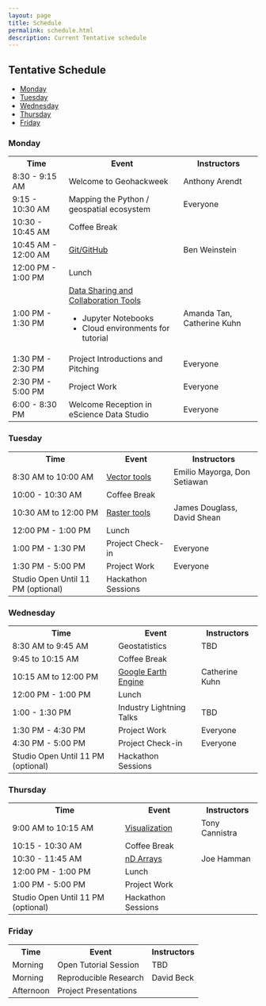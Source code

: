 ```yaml
---
layout: page
title: Schedule
permalink: schedule.html
description: Current Tentative schedule
---
```


## Tentative Schedule

- [Monday](#monday)
- [Tuesday](#tuesday)
- [Wednesday](#wednesday)
- [Thursday](#thursday)
- [Friday](#friday)

### Monday

<table>

<tbody>

<tr>

<th>Time</th>

<th>Event</th>

<th>Instructors</th>

</tr>

<tr>

<td>8:30 - 9:15 AM</td>

<td>Welcome to Geohackweek</td>

<td>Anthony Arendt</td>

</tr>

<tr>

<td>9:15 - 10:30 AM</td>

<td>
Mapping the Python / geospatial ecosystem </td>

<td>Everyone</td>

</tr>

<tr>

<td>10:30 - 10:45 AM</td>

<td>Coffee Break</td>

<td></td>

</tr>

<tr>

<td>10:45 AM - 12:00 AM</td>

<td><a href="https://geohackweek.github.io/Introductory/03-git-tutorial/">Git/GitHub</a></td>

<td>Ben Weinstein</td>

</tr>

<tr>

<td>12:00 PM - 1:00 PM</td>

<td>Lunch</td>

<td></td>

</tr>

<tr>

<td>1:00 PM - 1:30 PM</td>

<td>
<a href="https://geohackweek.github.io/Introductory/">Data Sharing and Collaboration Tools</a>
<ul>
    <li>Jupyter Notebooks</li>
    <li>Cloud environments for tutorial</li>
</ul>
</td>

<td>Amanda Tan, Catherine Kuhn</td>

</tr>

<tr>

<td>1:30 PM - 2:30 PM</td>

<td>Project Introductions and Pitching</td>

<td>Everyone</td>

</tr>

<tr>

<td>2:30 PM - 5:00 PM</td>

<td>Project Work</td>

<td>Everyone</td>

</tr>

<tr>

<td>6:00 - 8:30 PM</td>

<td>Welcome Reception in eScience Data Studio</td>

<td>Everyone</td>

</tr>

</tbody>

</table>

### Tuesday

<table>

<tbody>

<tr>

<th>Time</th>

<th>Event</th>

<th>Instructors</th>

</tr>

<tr>

<td>8:30 AM to 10:00 AM</td>

<td><a href="https://geohackweek.github.io/vector/">Vector tools</a></td>

<td>Emilio Mayorga, Don Setiawan</td>

</tr>

<tr>

<td>10:00 - 10:30 AM</td>

<td>Coffee Break</td>

<td></td>

</tr>

<tr>

<td>10:30 AM to 12:00 PM</td>

<td><a href="https://geohackweek.github.io/raster/">Raster tools</a></td>

<td>James Douglass, David Shean</td>

</tr>

<tr>

<td>12:00 PM - 1:00 PM</td>

<td>Lunch</td>

<td></td>

</tr>

<tr>

<td>1:00 PM - 1:30 PM</td>

<td>Project Check-in</td>

<td>Everyone</td>

</tr>

<tr>

<td>1:30 PM - 5:00 PM</td>

<td>Project Work</td>

<td>Everyone</td>

</tr>

<tr>

<td>Studio Open Until 11 PM (optional)</td>

<td>Hackathon Sessions</td>

<td></td>

</tr>

</tbody>

</table>

### Wednesday

<table>

<tbody>

<tr>

<th>Time</th>

<th>Event</th>

<th>Instructors</th>

</tr>

<tr>

<td> 8:30 AM to 9:45 AM</td>

<td> Geostatistics </td>

<td> TBD </td>

</tr>

<tr>

<td>9:45 to 10:15 AM</td>

<td>Coffee Break</td>

<td></td>

</tr>

<tr> 

<td> 10:15 AM to 12:00 PM </td>

<td><a href="https://geohackweek.github.io/GoogleEarthEngine/">Google Earth Engine</a></td>

<td>Catherine Kuhn</td>

</tr>

<tr>

<td>12:00 PM - 1:00 PM</td>

<td>Lunch</td>

<td></td>

</tr>

<tr>

<td>1:00 - 1:30 PM</td>

<td>Industry Lightning Talks</td>

<td> TBD </td>

</tr>

<tr>

<td>1:30 PM - 4:30 PM</td>

<td>Project Work</td>

<td>Everyone</td>

</tr>

<tr>

<td>4:30 PM - 5:00 PM</td>

<td>Project Check-in</td>

<td>Everyone</td>

</tr>

<tr>

<td>Studio Open Until 11 PM (optional)</td>

<td>Hackathon Sessions</td>

<td></td>

</tr>

</tbody>

</table>

### Thursday

<table>

<tbody>

<tr>

<th>Time</th>

<th>Event</th>

<th>Instructors</th>

</tr>

<tr>

<td>9:00 AM to 10:15 AM</td>

<td><a href="https://geohackweek.github.io/visualization/">Visualization</a></td>

<td>Tony Cannistra</td>

</tr>

<tr>

<td>10:15 - 10:30 AM</td>

<td>Coffee Break</td>

<td></td>

</tr>

<tr>

<td>10:30 - 11:45 AM</td>

<td><a href="https://github.com/geohackweek/tutorial_contents/blob/master/nDarrays/notebooks/ndarrays_intro.ipynb">nD Arrays</a></td>

<td>Joe Hamman</td>

</tr>

<tr>

<td>12:00 PM - 1:00 PM</td>

<td>Lunch</td>

<td></td>

</tr>

<tr>

<td>1:00 PM - 5:00 PM</td>

<td>Project Work</td>

<td></td>

</tr>

<tr>

<td>Studio Open Until 11 PM (optional)</td>

<td>Hackathon Sessions</td>

<td></td>

</tr>

</tbody>

</table>

### Friday

<table>

<tbody>

<tr>

<th>Time</th>

<th>Event</th>

<th>Instructors</th>

</tr>

<tr>

<td>Morning</td>

<td>Open Tutorial Session</td>

<td>TBD</td>

</tr>

<tr>

<td>Morning</td>

<td>Reproducible Research</td>

<td>David Beck</td>

</tr>

<tr>

<td>Afternoon</td>

<td>Project Presentations</td>

<td></td>

</tr>

</tbody>

</table>